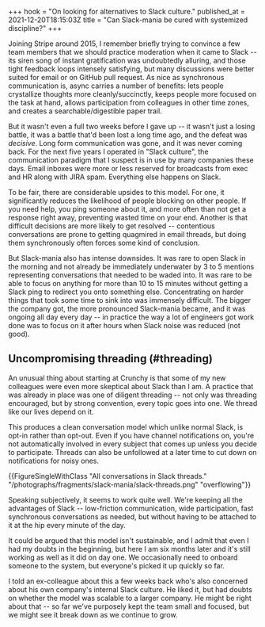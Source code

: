 +++
hook = "On looking for alternatives to Slack culture."
published_at = 2021-12-20T18:15:03Z
title = "Can Slack-mania be cured with systemized discipline?"
+++

Joining Stripe around 2015, I remember briefly trying to convince a few team members that we should practice moderation when it came to Slack -- its siren song of instant gratification was undoubtedly alluring, and those tight feedback loops intensely satisfying, but many discussions were better suited for email or on GitHub pull request. As nice as synchronous communication is, async carries a number of benefits: lets people crystallize thoughts more cleanly/succinctly, keeps people more focused on the task at hand, allows participation from colleagues in other time zones, and creates a searchable/digestible paper trail.

But it wasn't even a full two weeks before I gave up -- it wasn't just a losing battle, it was a battle that'd been lost a long time ago, and the defeat was _decisive_. Long form communication was gone, and it was never coming back. For the next five years I operated in "Slack culture", the communication paradigm that I suspect is in use by many companies these days. Email inboxes were more or less reserved for broadcasts from exec and HR along with JIRA spam. Everything else happens on Slack.

To be fair, there are considerable upsides to this model. For one, it significantly reduces the likelihood of people blocking on other people. If you need help, you ping someone about it, and more often than not get a response right away, preventing wasted time on your end. Another is that difficult decisions are more likely to get resolved -- contentious conversations are prone to getting quagmired in email threads, but doing them synchronously often forces some kind of conclusion.

But Slack-mania also has intense downsides. It was rare to open Slack in the morning and not already be immediately underwater by 3 to 5 mentions representing conversations that needed to be waded into. It was rare to be able to focus on anything for more than 10 to 15 minutes without getting a Slack ping to redirect you onto something else. Concentrating on harder things that took some time to sink into was immensely difficult. The bigger the company got, the more pronounced Slack-mania became, and it was ongoing all day every day -- in practice the way a lot of engineers got work done was to focus on it after hours when Slack noise was reduced (not good).

## Uncompromising threading (#threading)

An unusual thing about starting at Crunchy is that some of my new colleagues were even more skeptical about Slack than I am. A practice that was already in place was one of diligent threading -- not only was threading encouraged, but by strong convention, every topic goes into one. We thread like our lives depend on it.

This produces a clean conversation model which unlike normal Slack, is opt-in rather than opt-out. Even if you have channel notifications on, you're not automatically involved in every subject that comes up unless you decide to participate. Threads can also be unfollowed at a later time to cut down on notifications for noisy ones.

{{FigureSingleWithClass "All conversations in Slack threads." "/photographs/fragments/slack-mania/slack-threads.png" "overflowing"}}

Speaking subjectively, it seems to work quite well. We're keeping all the advantages of Slack -- low-friction communication, wide participation, fast synchronous conversations as needed, but without having to be attached to it at the hip every minute of the day.

It could be argued that this model isn't sustainable, and I admit that even I had my doubts in the beginning, but here I am six months later and it's still working as well as it did on day one. We occasionally need to onboard someone to the system, but everyone's picked it up quickly so far.

I told an ex-colleague about this a few weeks back who's also concerned about his own company's internal Slack culture. He liked it, but had doubts on whether the model was scalable to a larger company. He might be right about that -- so far we've purposely kept the team small and focused, but we might see it break down as we continue to grow.

